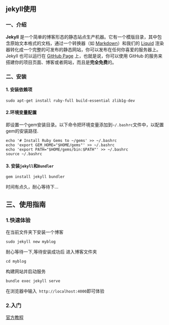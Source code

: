 ## jekyll使用

### 一、介绍       

**Jekyll** 是一个简单的博客形态的静态站点生产机器。它有一个模版目录，其中包含原始文本格式的文档，通过一个转换器（如 [Markdown](http://daringfireball.net/projects/markdown/)）和我们的 [Liquid](https://github.com/Shopify/liquid/wiki) 渲染器转化成一个完整的可发布的静态网站，你可以发布在任何你喜爱的服务器上。Jekyll 也可以运行在 [GitHub Page](http://pages.github.com/) 上，也就是说，你可以使用 GitHub 的服务来搭建你的项目页面、博客或者网站，而且是**完全免费**的。

### 二、安装

#### 1. 安装依赖项

```shell
sudo apt-get install ruby-full build-essential zlib1g-dev
```

#### 2.环境变量配置

即设置一个gem安装目录。以下命令把环境变量添加到`~/.bashrc`文件中，以配置gem的安装路径.

```shell
echo '# Install Ruby Gems to ~/gems' >> ~/.bashrc
echo 'export GEM_HOME="$HOME/gems"' >> ~/.bashrc
echo 'export PATH="$HOME/gems/bin:$PATH"' >> ~/.bashrc
source ~/.bashrc
```

#### 3. 安装`jekyll`和`Bundler`

   ```shell
gem install jekyll bundler
   ```

   时间有点久，耐心等待下...

## 三、使用指南

### 1.快速体验

在当前文件夹下安装一个博客

```shell
sudo jekyll new myblog
```

耐心等待一下,等待安装成功后 进入博客文件夹

```shell
cd myblog
```

构建网站并启动服务

```shell
bundle exec jekyll serve
```

在浏览器中输入` http://localhost:4000`即可体验

### 2.入门

[官方教程](https://jekyllrb.com/docs/)



